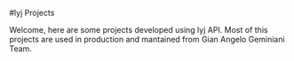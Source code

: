 #lyj Projects

Welcome, here are some projects developed using lyj API.
Most of this projects are used in production and mantained from Gian Angelo Geminiani Team.



